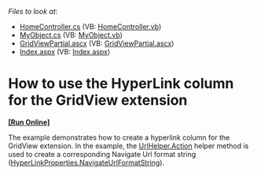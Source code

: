 <!-- default file list -->
*Files to look at*:

* [HomeController.cs](./CS/Controllers/HomeController.cs) (VB: [HomeController.vb](./VB/Controllers/HomeController.vb))
* [MyObject.cs](./CS/Models/MyObject.cs) (VB: [MyObject.vb](./VB/Models/MyObject.vb))
* [GridViewPartial.ascx](./CS/Views/Home/GridViewPartial.ascx) (VB: [GridViewPartial.ascx](./VB/Views/Home/GridViewPartial.ascx))
* [Index.aspx](./CS/Views/Home/Index.aspx) (VB: [Index.aspx](./VB/Views/Home/Index.aspx))
<!-- default file list end -->
# How to use the HyperLink column for the GridView extension
<!-- run online -->
**[[Run Online]](https://codecentral.devexpress.com/e3001/)**
<!-- run online end -->


<p>The example demonstrates how to create a hyperlink column for the GridView extension. In the example, the <a href="http://msdn.microsoft.com/en-us/library/system.web.mvc.urlhelper.action.aspx"><u>UrlHelper.Action</u></a> helper method is used to create a corresponding Navigate Url format string (<a href="http://documentation.devexpress.com/#AspNet/DevExpressWebASPxEditorsHyperLinkProperties_NavigateUrlFormatStringtopic"><u>HyperLinkProperties.NavigateUrlFormatString</u></a>).</p>

<br/>


